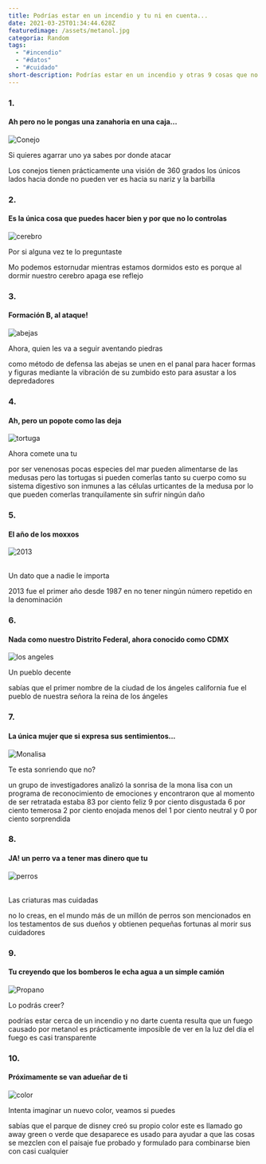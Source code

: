 ```yaml
---
title: Podrías estar en un incendio y tu ni en cuenta...
date: 2021-03-25T01:34:44.628Z
featuredimage: /assets/metanol.jpg
categoria: Random
tags:
  - "#incendio"
  - "#datos"
  - "#cuidado"
short-description: Podrías estar en un incendio y otras 9 cosas que no sabias
---
```

### 1.

#### Ah pero no le pongas una zanahoria en una caja...

![Conejo ](/assets/conejo.jpg "Conejo ")

Si quieres agarrar uno ya sabes por donde atacar <br/>

Los conejos tienen prácticamente una visión de 360 grados los únicos lados hacia donde no pueden ver es hacia su nariz y la barbilla

### 2.

#### Es la única cosa que puedes hacer bien y por que no lo controlas

![cerebro ](/assets/cerebro.jpg "cerebro ")

Por si alguna vez te lo preguntaste <br/>

Mo podemos estornudar mientras estamos dormidos esto es porque al dormir nuestro cerebro apaga ese reflejo

### 3.

#### Formación B, al ataque!

![abejas ](/assets/abejas.jpg "abejas ")

Ahora, quien les va a seguir aventando piedras <br/>

como método de defensa las abejas se unen en el panal para hacer formas y figuras mediante la vibración de su zumbido esto para asustar a los depredadores

### 4.

#### Ah, pero un popote como las deja

![tortuga ](/assets/tortugas.jpg "tortuga ")

Ahora comete una tu <br/>

por ser venenosas pocas especies del mar pueden alimentarse de las medusas pero las tortugas si pueden comerlas tanto su cuerpo como su sistema digestivo son inmunes a las células urticantes de la medusa por lo que pueden comerlas tranquilamente sin sufrir ningún daño

### 5.

#### El año de los moxxos

![2013](/assets/2013.jpg "2013")

\
Un dato que a nadie le importa <br/>

2013 fue el primer año desde 1987 en no tener ningún número repetido en la denominación

### 6.

#### Nada como nuestro Distrito Federal, ahora conocido como CDMX

![los angeles ](/assets/angeles.jpg "Los angeles ")

Un pueblo decente <br/>

sabías que el primer nombre de la ciudad de los ángeles california fue el pueblo de nuestra señora la reina de los ángeles

### 7.

#### La única mujer que si expresa sus sentimientos...

![Monalisa](/assets/monalisa2.jpg "monalisa ")

Te esta sonriendo que no? <br/>

un grupo de investigadores analizó la sonrisa de la mona lisa con un programa de reconocimiento de emociones y encontraron que al momento de ser retratada estaba 83 por ciento feliz 9 por ciento disgustada 6 por ciento temerosa 2 por ciento enojada menos del 1 por ciento neutral y 0 por ciento sorprendida

### 8.

#### JA! un perro va a tener mas dinero que tu

![perros](/assets/perros.jpg "perros")

\
Las criaturas mas cuidadas  <br/>

no lo creas, en el mundo más de un millón de perros son mencionados en los testamentos de sus dueños y obtienen pequeñas fortunas al morir sus cuidadores

### 9.

#### Tu creyendo que los bomberos le echa agua a un simple camión

![Propano](/assets/metanol.jpg "propano ")

Lo podrás creer?<br/>

podrías estar cerca de un incendio y no darte cuenta resulta que un fuego causado por metanol es prácticamente imposible de ver en la luz del día el fuego es casi transparente

### 10.

#### Próximamente se van adueñar de ti

![color](/assets/go-waay.jpg "color")

Intenta imaginar un nuevo color, veamos si puedes <br/>

sabías que el parque de disney creó su propio color este es llamado go away green o verde que desaparece es usado para ayudar a que las cosas se mezclen con el paisaje fue probado y formulado para combinarse bien con casi cualquier